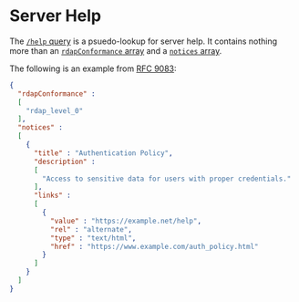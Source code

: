 # Server Help

The [`/help` query](rdap_urls.md#server-help) is a psuedo-lookup for server help. It contains
nothing more than an [`rdapConformance` array](common_data_structures.md#rdapconformance) and
a [`notices` array](common_data_structures.md#notices-and-remarks).

The following is an example from [RFC 9083](https://datatracker.ietf.org/doc/html/rfc9083#name-responding-to-help-queries):

```json
{
  "rdapConformance" :
  [
    "rdap_level_0"
  ],
  "notices" :
  [
    {
      "title" : "Authentication Policy",
      "description" :
      [
        "Access to sensitive data for users with proper credentials."
      ],
      "links" :
      [
        {
          "value" : "https://example.net/help",
          "rel" : "alternate",
          "type" : "text/html",
          "href" : "https://www.example.com/auth_policy.html"
        }
      ]
    }
  ]
}
```


